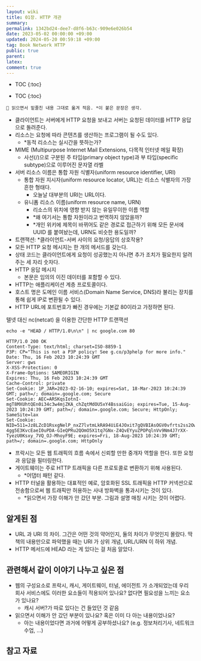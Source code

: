 ```yaml
---
layout: wiki
title: 01장. HTTP 개관
summary: 
permalink: 1342bd24-dee7-d8f6-b63c-909e6e026b54
date: 2023-05-02 00:00:00 +09:00
updated: 2024-05-20 00:59:18 +09:00
tag: Book Network HTTP 
public: true
parent: 
latex: 
comment: true
---
```


* TOC
{:toc}

* TOC
{:toc}

```
📌 읽으면서 밑줄친 내용 그대로 옮겨 적음. *이 붙은 문장은 생각.
```

- 클라이언트는 서버에게 HTTP 요청을 보내고 서버는 요청된 데이터를 HTTP 응답으로 돌려준다.
- 리소스는 요청에 따라 콘텐츠를 생산하는 프로그램이 될 수도 있다.
  - *동적 리소스는 실시간을 뜻하는가?
- MIME (Multipurpose Internet Mail Extensions, 다목적 인터넷 메일 확장)
  - 사선(/)으로 구분된 주 타입(primary object type)과 부 타입(specific subtype)으로 이루어진 문자열 라벨
- 서버 리소스 이름은 통합 자원 식별자(uniform resource identifier, URI)
  - 통합 자원 지시자(uniform resource locator, URL)는 리소스 식별자의 가장 흔한 형태다.
    - 오늘날 대부분의 URI는 URL이다.
  - 유니폼 리소스 이름(uniform resource name, URN)
    - 리소스의 위치에 영향 받지 않는 유일무이한 이름 역할
    - *왜 여기서는 통합 자원이라고 번역하지 않았을까?
    - *개인 위키에 제목이 바뀌어도 같은 경로로 접근하기 위해 모든 문서에 UUID 를 붙여놨는데, URN도 비슷한 용도일까?
- 트랜잭션: *클라이언트-서버 사이의 요청/응답의 상호작용?
- 모든 HTTP 요청 메시지는 한 개의 메서드를 갖는다.
- 상태 코드는 클라이언트에게 요청이 성공했는지 아니면 추가 조치가 필요한지 알려주는 세 자리 숫자다.
- HTTP 응답 메시지
  - 본문은 임의의 이진 데이터를 포함할 수 있다.
- HTTP는 애플리케이션 계층 프로토콜이다.
- 호스트 명은 도메인 이름 서비스(Domain Name Service, DNS)라 불리는 장치를 통해 쉽게 IP로 변환될 수 있다.
- HTTP URL에 포트번호가 빠진 경우에는 기본값 80이라고 가정하면 된다.

텔넷 대신 nc(netcat) 을 이용한 간단한 HTTP 트랜잭션

```
echo -e "HEAD / HTTP/1.0\n\n" | nc google.com 80
```
```
HTTP/1.0 200 OK
Content-Type: text/html; charset=ISO-8859-1
P3P: CP="This is not a P3P policy! See g.co/p3phelp for more info."
Date: Thu, 16 Feb 2023 10:24:39 GMT
Server: gws
X-XSS-Protection: 0
X-Frame-Options: SAMEORIGIN
Expires: Thu, 16 Feb 2023 10:24:39 GMT
Cache-Control: private
Set-Cookie: 1P_JAR=2023-02-16-10; expires=Sat, 18-Mar-2023 10:24:39 GMT; path=/; domain=.google.com; Secure
Set-Cookie: AEC=ARSKqsIotnI-mgT8MXUhtQEn0i34c3w4mjZKA_chZqtMdOU5xY4BssaiGio; expires=Tue, 15-Aug-2023 10:24:39 GMT; path=/; domain=.google.com; Secure; HttpOnly; SameSite=lax
Set-Cookie: NID=511=Jz8LZcD1RsxgNelP_nxZ7lvtmLkRA94UiE4JOxit7gQVBIAsOGV0vfrts2ss2OwjfbwmT6Yy01Vb2-4gg5E3KvcEaeI0uPDA-GIeQPRu2QOmO5X1tq7GNx-Z4QvEYyuZPOPqlnVv9Nm4J7rXX-TyezU0Ksxy_7VQ_OJ-MhoyF9E; expires=Fri, 18-Aug-2023 10:24:39 GMT; path=/; domain=.google.com; HttpOnly
```

- 프락시는 모든 웹 트래픽의 흐름 속에서 신뢰할 만한 중개자 역할을 한다. 또한 요청과 응답을 필터링한다.
- 게이트웨이는 주로 HTTP 트래픽을 다른 프로토콜로 변환하기 위해 사용된다.
  - *어댑터 패턴 같다.
- HTTP 터널을 활용하는 대표적인 예로, 암호화된 SSL 트래픽을 HTTP 커넥션으로 전송함으로써 웹 트래픽만 허용하는 사내 방화벽을 통과시키는 것이 있다.
  - *읽으면서 가장 이해가 안 갔던 부분. 그림과 설명 매칭 시키는 것이 어렵다. 

## 알게된 점

- URL 과 URI 의 차이. 그간은 어떤 것의 약어인지, 둘의 차이가 무엇인지 몰랐다. 딱 책의 내용만으로 파악했을 때는 URI 가 상위 개념, URL/URN 이 하위 개념.
- HTTP 메서드에 HEAD 라는 게 있다는 걸 처음 알았다. 

## 관련해서 같이 이야기 나누고 싶은 점

- 웹의 구성요소로 프락시, 캐시, 게이트웨이, 터널, 에이전트 가 소개되었는데 우리 회사 서비스에도 이러한 요소들이 적용되어 있나요? 없다면 필요성을 느끼는 요소가 있나요?
	- 캐시 서버?가 따로 있다는 건 들었던 것 같음
- 읽으면서 이해가 안 갔던 부분이 있나요? 혹은 이미 다 아는 내용이었나요?
	- 아는 내용이었다면 과거에 어떻게 공부하셨나요? (e.g. 정보처리기사, 네트워크 수업, ...)

## 참고 자료


